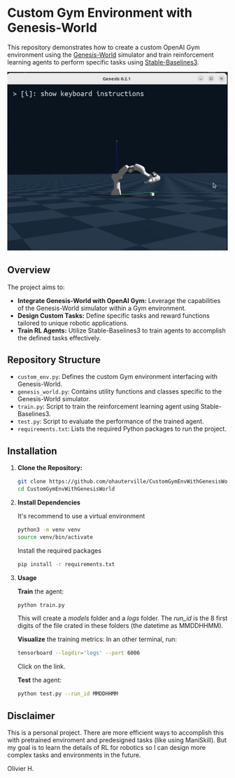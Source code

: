 # Custom Gym Environment with Genesis-World

This repository demonstrates how to create a custom OpenAI Gym environment using the [Genesis-World](https://github.com/Genesis-World/Genesis-World) simulator and train reinforcement learning agents to perform specific tasks using [Stable-Baselines3](https://stable-baselines3.readthedocs.io/).

![Alt text](images/env.png)

## Overview

The project aims to:

- **Integrate Genesis-World with OpenAI Gym:** Leverage the capabilities of the Genesis-World simulator within a Gym environment.
- **Design Custom Tasks:** Define specific tasks and reward functions tailored to unique robotic applications.
- **Train RL Agents:** Utilize Stable-Baselines3 to train agents to accomplish the defined tasks effectively.

## Repository Structure

- `custom_env.py`: Defines the custom Gym environment interfacing with Genesis-World.
- `genesis_world.py`: Contains utility functions and classes specific to the Genesis-World simulator.
- `train.py`: Script to train the reinforcement learning agent using Stable-Baselines3.
- `test.py`: Script to evaluate the performance of the trained agent.
- `requirements.txt`: Lists the required Python packages to run the project.

## Installation

1. **Clone the Repository:**

   ```bash
   git clone https://github.com/ohauterville/CustomGymEnvWithGenesisWorld.git
   cd CustomGymEnvWithGenesisWorld

2. **Install Dependencies**

    It's recommend to use a virtual environment

    ```bash
    python3 -m venv venv
    source venv/bin/activate
    ```

    Install the required packages

    ```bash
    pip install -r requirements.txt
    ```

3. **Usage**

    **Train** the agent:
  
    ```bash
    python train.py
    ```

    This will create a *models* folder and a *logs* folder. The *run_id* is the 8 first digits of the file crated in these folders (the datetime as MMDDHHMM).

    **Visualize** the training metrics:
    In an other terminal, run:

    ```bash
    tensorboard --logdir='logs' --port 6006
    ```

    Click on the link.

    **Test** the agent:

    ```bash
    python test.py --run_id MMDDHHMM
    ```



## Disclaimer
This is a personal project. There are more efficient ways to accomplish this with pretrained enviroment and predesigned tasks (like using ManiSkill). But my goal is to learn the details of RL for robotics so I can design more complex tasks and environments in the future.

Olivier H.

